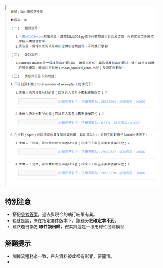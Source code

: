 ![圖](304_糖尿病預測.jpg)
## 特別注意
 - 搭配[參考答案](https://github.com/babymlin/TQC_AI_Licence/blob/main/TQC%2B_304_%E7%B3%96%E5%B0%BF%E7%97%85%E9%A0%90%E6%B8%AC.ipynb)，過去與現今的執行結果有異。
 - 也就是說，未在指定套件版本下，該題分數**確定拿不到**。
 - 雖然題目指定 **線性複回歸**，但其實還是一樣用線性回歸模型

## 解題提示
 - 訓練流程務必一致，帶入資料彼此都有影響，要釐清。
 - 
